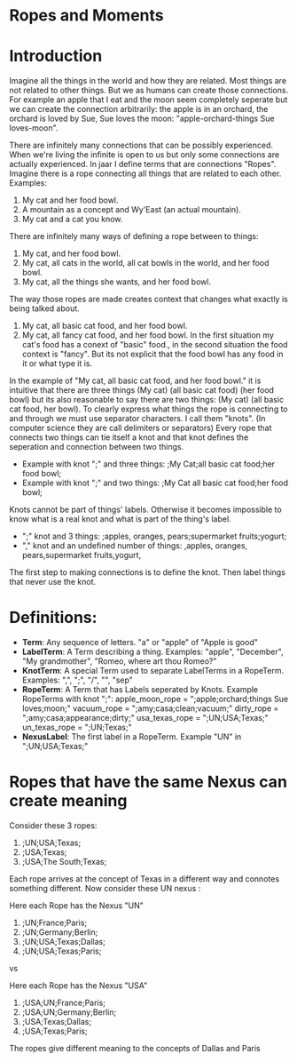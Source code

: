 # Ropes and Moments


# Introduction
Imagine all the things in the world and how they are related. Most things are not related to other things. But we as humans can create those connections. For example an apple that I eat and the moon seem completely seperate but we can create the connection arbitrarily: the apple is in an orchard, the orchard is loved by Sue, Sue loves the moon: "apple-orchard-things Sue loves-moon".

There are infinitely many connections that can be possibly experienced. When we're living the infinite is open to us but only some connections are actually experienced. In jaar I define terms that are connections "Ropes". Imagine there is a rope connecting all things that are related to each other. Examples:
1. My cat and her food bowl. 
2. A mountain as a concept and Wy'East (an actual mountain).
3. My cat and a cat you know.

There are infinitely many ways of defining a rope between to things:
1. My cat, and her food bowl. 
2. My cat, all cats in the world, all cat bowls in the world, and her food bowl. 
3. My cat, all the things she wants, and her food bowl.

The way those ropes are made creates context that changes what exactly is being talked about. 
1. My cat, all basic cat food, and her food bowl. 
2. My cat, all fancy cat food, and her food bowl. 
In the first situation my cat's food has a conext of "basic" food., in the second situation the food context is "fancy". But its not explicit that the food bowl has any food in it or what type it is. 

In the example of "My cat, all basic cat food, and her food bowl." it is intuitive that there are three things (My cat) (all basic cat food) (her food bowl) but its also reasonable to say there are two things: (My cat) (all basic cat food, her bowl). To clearly express what things the rope is connecting to and through we must use separator characters. I call them "knots". (In computer science they are call delimiters or separators) Every rope that connects two things can tie itself a knot and that knot defines the seperation and connection between two things. 
- Example with knot ";" and three things: ;My Cat;all basic cat food;her food bowl;
- Example with knot ";" and two things: ;My Cat all basic cat food;her food bowl;

Knots cannot be part of things' labels. Otherwise it becomes impossible to know what is a real knot and what is part of the thing's label. 
- ";" knot and 3 things: ;apples, oranges, pears;supermarket fruits;yogurt;
- "," knot and an undefined number of things: ,apples, oranges, pears,supermarket fruits,yogurt,

The first step to making connections is to define the knot. Then label things that never use the knot. 

# Definitions: 
- **Term**: Any sequence of letters. "a" or "apple" of "Apple is good"
- **LabelTerm**: A Term describing a thing. Examples: "apple", "December", "My grandmother", "Romeo, where art thou Romeo?" 
- **KnotTerm**: A special Term used to separate LabelTerms in a RopeTerm. Examples: ",", ";", "/", "\", "sep"
- **RopeTerm**: A Term that has Labels seperated by Knots. 
Example RopeTerms with knot ";":
apple_moon_rope = ";apple;orchard;things Sue loves;moon;"
vacuum_rope = ";amy;casa;clean;vacuum;"
dirty_rope = ";amy;casa;appearance;dirty;"
usa_texas_rope = ";UN;USA;Texas;"
un_texas_rope = ";UN;Texas;"
- **NexusLabel**: The first label in a RopeTerm. Example "UN" in ";UN;USA;Texas;"

# Ropes that have the same Nexus can create meaning
Consider these 3 ropes: 
1. ;UN;USA;Texas; 
2. ;USA;Texas;
3. ;USA;The South;Texas;

Each rope arrives at the concept of Texas in a different way and connotes something different. Now consider these UN nexus :

Here each Rope has the Nexus "UN"
1. ;UN;France;Paris;
2. ;UN;Germany;Berlin;
3. ;UN;USA;Texas;Dallas;
4. ;UN;USA;Texas;Paris;

vs 

Here each Rope has the Nexus "USA"
1. ;USA;UN;France;Paris;
2. ;USA;UN;Germany;Berlin;
3. ;USA;Texas;Dallas;
4. ;USA;Texas;Paris;

The ropes give different meaning to the concepts of Dallas and Paris

